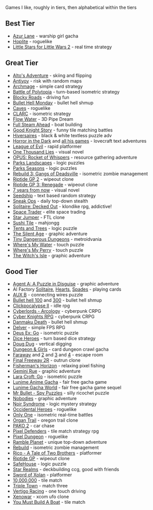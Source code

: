 Games I like, roughly in tiers, then alphabetical within the tiers

## Best Tier

* [Azur Lane](https://play.google.com/store/apps/details?id=com.YoStarEN.AzurLane) - warship girl gacha
* [Hoplite](https://play.google.com/store/apps/details?id=com.magmafortress.hoplite) - roguelike
* [Little Stars for Little Wars 2](https://play.google.com/store/apps/details?id=com.mkarpenko.lsflw2) - real time strategy

## Great Tier

* [Alto's Adventure](https://play.google.com/store/apps/details?id=com.noodlecake.altosadventure) - skiing and flipping
* [Antiyoy](https://play.google.com/store/apps/details?id=yio.tro.antiyoy.android) - risk with random maps
* [Archmage](https://play.google.com/store/apps/details?id=ru.freecode) - simple card strategy
* [Battle of Polytopia](https://play.google.com/store/apps/details?id=air.com.midjiwan.polytopia) - turn-based isometric strategy
* [Blocky Roads](https://play.google.com/store/apps/details?id=com.crescentmoongames.blocky_roads) - driving fun
* [Bullet Hell Monday](https://play.google.com/store/apps/details?id=com.msykit.Stg1u) - bullet hell shmup
* [Caves](https://play.google.com/store/apps/details?id=thirty.six.dev.underworld) - roguelike
* [CLARC](https://play.google.com/store/apps/details?id=com.GoldenTricycle.ClarcPrem) - isometric strategy
* [Flow Water](https://play.google.com/store/apps/details?id=com.Frasinapp.waterfountain) - 3D Pipe Dream
* [Full Steam Ahead](https://play.google.com/store/apps/details?id=air.com.aardman.ssgreatbritain.fullsteamahead) - boat building
* [Good Knight Story](https://play.google.com/store/apps/details?id=com.turbochilli.gks) - funny tile matching battles
* [Hiversaires](https://apkpure.com/hiversaires/com.underscorediscovery.Hiversaires) - black & white textless puzzle adv
* [Horror in the Dark](https://play.google.com/store/apps/details?id=nz.co.karmicshift.horror) and [all his games](https://play.google.com/store/apps/developer?id=Karmic+Shift+Studios) - lovecraft text adventures
* [League of Evil](https://play.google.com/store/apps/details?id=com.noodlecake.leagueofevil) - rapid platformer
* [One Thousand Lies](https://play.google.com/store/apps/details?id=keinart.otl) - visual novel
* [OPUS: Rocket of Whispers](https://play.google.com/store/apps/details?id=com.sigono.heaven01) - resource gathering adventure
* [Parks Landscapes](https://play.google.com/store/apps/details?id=com.andreasabbatini.parkslandscapes) - logic puzzles
* [Parks Seasons](https://play.google.com/store/apps/details?id=com.andreasabbatini.parksseasons) - logic puzzles
* [Rebuild 3: Gangs of Deadsville](https://play.google.com/store/apps/details?id=air.com.sarahnorthway.rebuild3) - isometric zombie management
* [Riptide GP 2](https://play.google.com/store/apps/details?id=com.vectorunit.red) - wipeout clone
* [Riptide GP 3: Renegade](https://play.google.com/store/apps/details?id=com.vectorunit.silver.googleplay) - wipeout clone
* [7 years from now](https://play.google.com/store/apps/details?id=com.HirayaSpace.SevenYears) - visual novel
* [Seedship](https://play.google.com/store/apps/details?id=com.johnayliff.seedship) - text based random strategy
* [Sneak Ops](https://play.google.com/store/apps/details?id=com.noodlecake.sneakops) - daily top-down stealth
* [Solitaire: Decked Out](https://play.google.com/store/apps/details?id=com.devsisters.SolitaireDeckedOut) - klondike rpg, addictive!
* [Space Trader](https://play.google.com/store/apps/details?id=com.brucelet.spacetrader) - elite space trading
* [Star Jumper](https://play.google.com/store/apps/details?id=com.dmdsoftware.starjumper) - FTL clone
* [Sushi Tile](https://play.google.com/store/apps/details?id=com.hwdot.sushitile) - mahjongg
* [Tents and Trees](https://play.google.com/store/apps/details?id=com.frozax.tentsandtrees) - logic puzzle
* [The Silent Age](https://play.google.com/store/apps/details?id=dk.houseonfire.android.thesilentage) - graphic adventure
* [Tiny Dangerous Dungeons](https://play.google.com/store/apps/details?id=com.adventureislands.tinydd) - metroidvania
* [Where's My Water](https://play.google.com/store/apps/details?id=com.disney.WMW) - touch puzzle
* [Where's My Perry](https://play.google.com/store/apps/details?id=com.disney.WMP) - touch puzzle
* [The Witch's Isle](https://play.google.com/store/apps/details?id=com.Beltheva.Noma) - graphic adventure

## Good Tier

* [Agent A: A Puzzle in Disguise](https://play.google.com/store/apps/details?id=co.yakand.agentaapuzzleindisguise.trial) - graphic adventure
* AI Factory [Solitaire](https://play.google.com/store/apps/details?id=uk.co.aifactory.solitairefree), [Hearts](https://play.google.com/store/apps/details?id=uk.co.aifactory.heartsfree), [Spades](https://play.google.com/store/apps/details?id=uk.co.aifactory.spadesfree) - playing cards
* [AUX B](https://play.google.com/store/apps/details?id=com.schnellmann.aux) - connecting wires puzzle
* [Bullet hell 100](https://play.google.com/store/apps/details?id=jp.designdrill.danmaku01e) and [300](https://play.google.com/store/apps/details?id=jp.designdrill.ealice) - bullet hell shmup
* [Clickpocalypse II](https://play.google.com/store/apps/details?id=com.minmaxia.c2) - idle rpg
* [Cyberlords - Arcology](https://play.google.com/store/apps/details?id=com.hg.cyberlordsfree) - cyberpunk CRPG
* [Cyber Knights RPG](https://play.google.com/store/apps/details?id=com.tresebrothers.games.cyberknights) - cyberpunk CRPG
* [Danmaku Death](https://play.google.com/store/apps/details?id=jakiganicsystems.danmakudeath) - bullet hell shmup
* [Delver](https://play.google.com/store/apps/details?id=com.interrupt.dungeoneer) - simple FPS RPG
* [Deus Ex: Go](https://play.google.com/store/apps/details?id=com.squareenixmontreal.deusexgo) - isometric puzzle
* [Dice Heroes](https://play.google.com/store/apps/details?id=com.vlaaad.dice) - turn based dice strategy
* [Doug Dug](https://play.google.com/store/apps/details?id=co.electrictoy.dig) - vertical digging
* [Dungeon & Girls](https://play.google.com/store/apps/details?id=jp.designdrill.ealice) - card dungeon crawl gacha
* [Faraway](https://play.google.com/store/apps/details?id=com.mousecity.faraway) and [2](https://play.google.com/store/apps/details?id=com.mousecity.faraway2) and [3](https://play.google.com/store/apps/details?id=com.mousecity.faraway3) and [4](https://play.google.com/store/apps/details?id=com.snapbreak.faraway4) - escape room
* [Final Freeway 2R](https://play.google.com/store/apps/details?id=com.oyatsukai.finalfwy2r) - outrun clone
* [Fisherman's Horizon](https://play.google.com/store/apps/details?id=com.fishermanshorizon.app) - relaxing pixel fishing
* [Gemini Rue](https://play.google.com/store/apps/details?id=com.wadjeteye.geminirue.google) - graphic adventure
* [Lara Croft: Go](https://play.google.com/store/apps/details?id=com.squareenixmontreal.lcgo) - isometric puzzle
* [Lunime Anime Gacha](https://play.google.com/store/apps/details?id=air.com.lunimobi.animegacha) - fair free gacha game
* [Lunime Gacha World](https://play.google.com/store/apps/details?id=air.com.lunime.gachaworld) - fair free gacha game sequel
* [Mr Bullet - Spy Puzzles](https://play.google.com/store/apps/details?id=com.lionstudios.mrbullet) - silly ricochet puzzle
* [Nobodies](https://play.google.com/store/apps/details?id=com.blyts.nobodies) - graphic adventure
* [Noir Syndrome](https://play.google.com/store/apps/details?id=com.glassknuckle.noirsyndrome) - logic mystery strategy
* [Occidental Heroes](https://play.google.com/store/apps/details?id=com.wlxd.retrorpg.android) - roguelike
* [Only One](https://play.google.com/store/apps/details?id=com.rebelbinary.onlyone) - isometric real-time battles
* [Organ Trail](https://play.google.com/store/apps/details?id=com.hatsproductions.OrganTrail) - oregon trail clone
* [PAKO 2](https://play.google.com/store/apps/details?id=com.treemengames.pako2) - car chase
* [Pixel Defenders](https://play.google.com/store/apps/details?id=air.com.socialtitans.pdp) - tile match strategy rpg
* [Pixel Dungeon](https://play.google.com/store/apps/details?id=com.watabou.pixeldungeon) - roguelike
* [Ramble Planet](https://play.google.com/store/apps/details?id=com.ohrrpgce.rambleplanet) - unique top-down adventure
* [Rebuild](https://play.google.com/store/apps/details?id=air.com.sarahnorthway.rebuild2) - isometric zombie management
* [Rico - A Tale of Two Brothers](https://play.google.com/store/apps/details?id=rico.app) - platformer
* [Riptide GP](https://play.google.com/store/apps/details?id=com.vectorunit.blue) - wipeout clone
* [SafeHouse](https://play.google.com/store/apps/details?id=com.daanrutten.safehouse) - logic puzzle
* [Star Realms](https://play.google.com/store/apps/details?id=com.starrealms.starrealmsapp) - deckbuilding ccg, good with friends
* [Sword of Xolan](https://play.google.com/store/apps/details?id=com.Alper.SwordOfXolan) - platformer
* [10,000,000](https://play.google.com/store/apps/details?id=com.eightyeightgames.tenmillion) - tile match
* [Triple Town](https://play.google.com/store/apps/details?id=com.spryfox.tripletown) - match three
* [Vertigo Racing](https://play.google.com/store/apps/details?id=com.dbs.vertigoracing) - one touch driving
* [Xenowar](https://play.google.com/store/apps/details?id=com.grinninglizard.UFOAttack) - xcom ufo clone
* [You Must Build A Boat](https://play.google.com/store/apps/details?id=com.eightyeightgames.ymbab) - tile match
